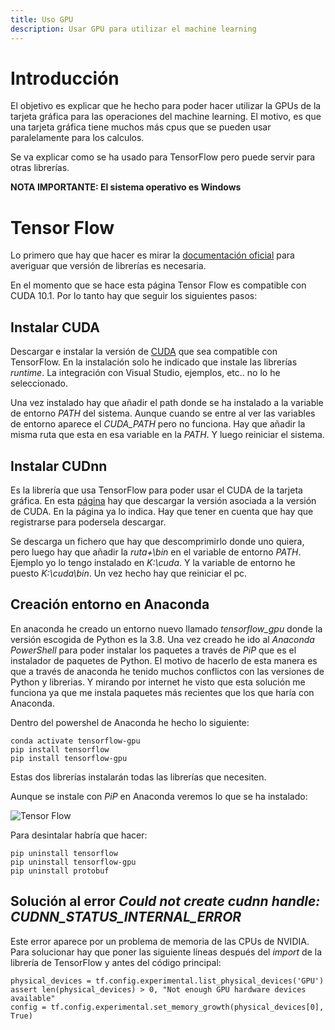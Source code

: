```yaml
---
title: Uso GPU
description: Usar GPU para utilizar el machine learning
---
```


# Introducción

El objetivo es explicar que he hecho para poder hacer utilizar la GPUs de la tarjeta gráfica para las operaciones del machine learning. El motivo, es que una tarjeta gráfica tiene muchos más cpus que se pueden usar paralelamente para los calculos.

Se va explicar como se ha usado para TensorFlow pero puede servir para otras librerías. 

**NOTA IMPORTANTE: El sistema operativo es Windows**

# Tensor Flow

Lo primero que hay que hacer es mirar la [documentación oficial](https://www.tensorflow.org/install/gpu) para averiguar que versión de librerías es necesaria.

En el momento que se hace esta página Tensor Flow es compatible con CUDA 10.1. Por lo tanto hay que seguir los siguientes pasos:

## Instalar CUDA

Descargar e instalar la versión de [CUDA](https://developer.nvidia.com/cuda-toolkit-archive) que sea compatible con TensorFlow. En la instalación solo he indicado que instale las librerías *runtime*. La integración con Visual Studio, ejemplos, etc.. no lo he seleccionado.

Una vez instalado hay que añadir el path donde se ha instalado a la variable de entorno *PATH* del sistema. Aunque cuando se entre al ver las variables de entorno aparece el *CUDA_PATH* pero no funciona. Hay que añadir la misma ruta que esta en esa variable en la *PATH*. Y luego reiniciar el sistema.

## Instalar CUDnn

Es la librería que usa TensorFlow para poder usar el CUDA de la tarjeta gráfica. En esta [página](https://developer.nvidia.com/rdp/cudnn-archive) hay que descargar la versión asociada a la versión de CUDA. En la página ya lo indica.  Hay que tener en cuenta que hay que registrarse para podersela descargar.

Se descarga un fichero que hay que descomprimirlo donde uno quiera, pero luego hay que añadir la *ruta+\bin* en el variable de entorno *PATH*. Ejemplo yo lo tengo instalado en *K:\cuda*. Y la variable de entorno he puesto *K:\cuda\bin*. Un vez hecho hay que reiniciar el pc.

## Creación entorno en Anaconda

En anaconda he creado un entorno nuevo llamado *tensorflow_gpu* donde la versión escogida de Python es la 3.8. Una vez creado he ido al *Anaconda PowerShell* para poder instalar los paquetes a través de *PiP* que es el instalador de paquetes de Python. El motivo de hacerlo de esta manera es que a través de anaconda he tenido muchos conflictos con las versiones de Python y librerias. Y mirando por internet he visto que esta solución me funciona ya que me instala paquetes más recientes que los que haría con Anaconda.

Dentro del powershel de Anaconda he hecho lo siguiente:

```tpl
conda activate tensorflow-gpu
pip install tensorflow
pip install tensorflow-gpu
```
Estas dos librerías instalarán todas las librerías que necesiten.

Aunque se instale con *PiP* en Anaconda veremos lo que se ha instalado:

![Tensor Flow](/images/python/machine_learning/anaconda/paquetes_usando_pip.png)

Para desintalar habría que hacer:
```tpl
pip uninstall tensorflow
pip uninstall tensorflow-gpu
pip uninstall protobuf
```

## Solución al error *Could not create cudnn handle: CUDNN_STATUS_INTERNAL_ERROR*

Este error aparece por un problema de memoria de las CPUs de NVIDIA. Para solucionar hay que poner las siguiente líneas después del *import* de la librería de TensorFlow y antes del código principal:

```tpl
physical_devices = tf.config.experimental.list_physical_devices('GPU')
assert len(physical_devices) > 0, "Not enough GPU hardware devices available"
config = tf.config.experimental.set_memory_growth(physical_devices[0], True)
```

